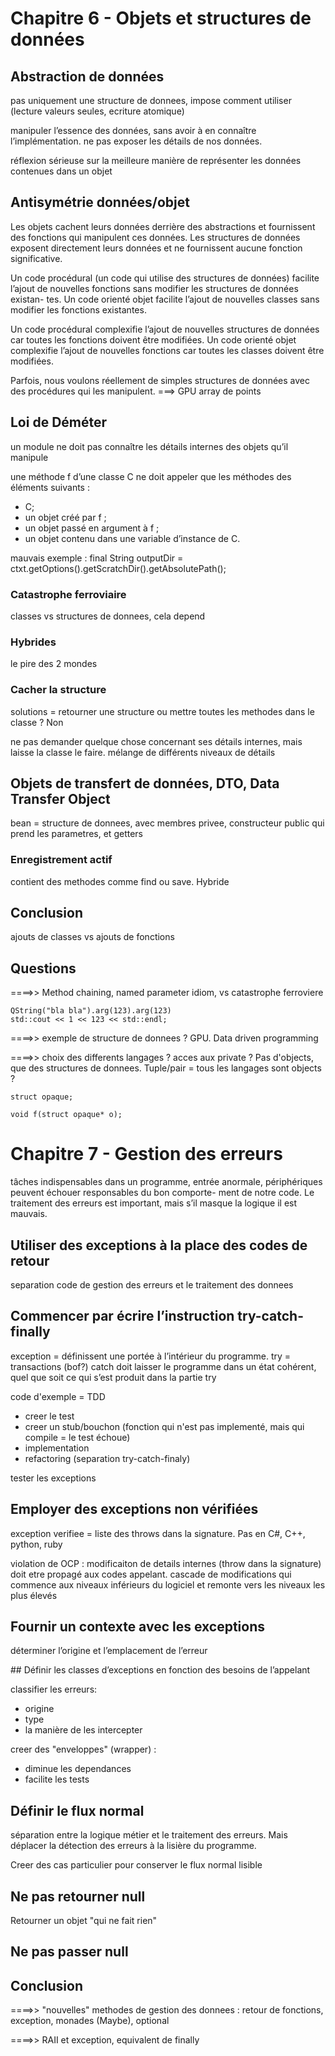 
# Chapitre 6 - Objets et structures de données

## Abstraction de données

pas uniquement une structure de donnees, impose comment utiliser (lecture valeurs seules, ecriture atomique)

manipuler l’essence des données, sans avoir à en connaître l’implémentation. ne pas exposer les détails de nos données.

réflexion sérieuse sur la meilleure manière de représenter les données contenues dans un objet

## Antisymétrie données/objet

Les objets cachent leurs données derrière des abstractions et fournissent des fonctions qui manipulent ces données. Les structures de données exposent directement leurs données et ne fournissent aucune fonction significative.

Un code procédural (un code qui utilise des structures de données) facilite l’ajout de nouvelles fonctions sans modifier les structures de données existan- tes. Un code orienté objet facilite l’ajout de nouvelles classes sans modifier les fonctions existantes.

Un code procédural complexifie l’ajout de nouvelles structures de données car toutes les fonctions doivent être modifiées. Un code orienté objet complexifie l’ajout de nouvelles fonctions car toutes les classes doivent être modifiées.

Parfois, nous voulons réellement de simples structures de données avec des procédures qui les manipulent. ===> GPU array de points

## Loi de Déméter

un module ne doit pas connaître les détails internes des objets qu’il manipule

une méthode f d’une classe C ne doit appeler que les méthodes des éléments suivants :
- C;
- un objet créé par f ;
- un objet passé en argument à f ;
- un objet contenu dans une variable d’instance de C.

mauvais exemple : final String outputDir = ctxt.getOptions().getScratchDir().getAbsolutePath(); 

### Catastrophe ferroviaire

classes vs structures de donnees, cela depend

### Hybrides

le pire des 2 mondes

### Cacher la structure

solutions = retourner une structure ou mettre toutes les methodes dans le classe ? Non

ne pas demander quelque chose concernant ses détails internes, mais laisse la classe le faire. mélange de différents niveaux de détails

## Objets de transfert de données, DTO, Data Transfer Object

bean = structure de donnees, avec membres privee, constructeur public qui prend les parametres, et getters

### Enregistrement actif

contient des methodes comme find ou save. Hybride

## Conclusion

ajouts de classes vs ajouts de fonctions





## Questions

====>> Method chaining, named parameter idiom, vs catastrophe ferroviere

```
QString("bla bla").arg(123).arg(123)
std::cout << 1 << 123 << std::endl;
```
	
====>> exemple de structure de donnees ? GPU. Data driven programming

====>> choix des differents langages ? acces aux private ? Pas d'objects, que des structures de donnees. Tuple/pair = tous les langages sont objects ?


```
struct opaque;

void f(struct opaque* o);
```






# Chapitre 7 - Gestion des erreurs

tâches indispensables dans un programme, entrée anormale, périphériques peuvent échouer
responsables du bon comporte- ment de notre code.
Le traitement des erreurs est important, mais s’il masque la logique il est mauvais.

## Utiliser des exceptions à la place des codes de retour

separation code de gestion des erreurs et le traitement des donnees

## Commencer par écrire l’instruction try-catch-finally

exception = définissent une portée à l’intérieur du programme. try = transactions (bof?)
catch doit laisser le programme dans un état cohérent, quel que soit ce qui s’est produit dans la partie try

code d'exemple = TDD
- creer le test
- creer un stub/bouchon (fonction qui n'est pas implementé, mais qui compile = le test échoue)
- implementation
- refactoring (separation try-catch-finaly)

tester les exceptions

## Employer des exceptions non vérifiées

exception verifiee = liste des throws dans la signature. Pas en C#, C++, python, ruby

violation de OCP : modificaiton de details internes (throw dans la signature) doit etre propagé aux codes appelant. cascade de modifications qui commence aux niveaux inférieurs du logiciel et remonte vers les niveaux les plus élevés

## Fournir un contexte avec les exceptions

déterminer l’origine et l’emplacement de l’erreur

## Définir les classes d’exceptions en fonction des besoins de l’appelant

classifier les erreurs:
- origine
- type
- la manière de les intercepter

creer des "enveloppes" (wrapper) :
- diminue les dependances
- facilite les tests

## Définir le flux normal

séparation entre la logique métier et le traitement des erreurs. Mais déplacer la détection des erreurs à la lisière du programme.

Creer des cas particulier pour conserver le flux normal lisible

## Ne pas retourner null

Retourner un objet "qui ne fait rien"

## Ne pas passer null

## Conclusion


====>> "nouvelles" methodes de gestion des donnees : retour de fonctions, exception, monades (Maybe), optional

====>> RAII et exception, equivalent de finally





